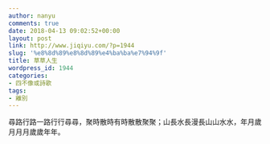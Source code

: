```yaml
---
author: nanyu
comments: true
date: 2018-04-13 09:02:52+00:00
layout: post
link: http://www.jiqiyu.com/?p=1944
slug: '%e8%8d%89%e8%8d%89%e4%ba%ba%e7%94%9f'
title: 草草人生
wordpress_id: 1944
categories:
- 四不像或詩歌
tags:
- 離別
---
```


尋路行路一路行行尋尋，聚時散時有時散散聚聚；山長水長漫長山山水水，年月歲月月月歲歲年年。

